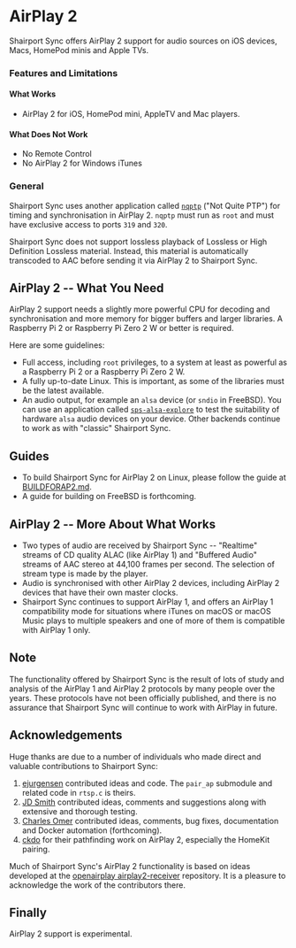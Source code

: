 AirPlay 2
===
Shairport Sync offers AirPlay 2 support for audio sources on iOS devices, Macs, HomePod minis and Apple TVs.

### Features and Limitations
#### What Works
- AirPlay 2 for iOS, HomePod mini, AppleTV and Mac players.

#### What Does Not Work
- No Remote Control
- No AirPlay 2 for Windows iTunes

### General
Shairport Sync uses another application called [`nqptp`](https://github.com/mikebrady/nqptp) ("Not Quite PTP") for timing and synchronisation in AirPlay 2. `nqptp` must run as `root` and must have exclusive access to ports `319` and `320`.

Shairport Sync does not support lossless playback of Lossless or High Definition Lossless material. Instead, this material is automatically transcoded to AAC before sending it via AirPlay 2 to Shairport Sync. 

AirPlay 2 -- What You Need
---
AirPlay 2 support needs a slightly more powerful CPU for decoding and synchronisation and more memory for bigger buffers and larger libraries. A Raspberry Pi 2 or Raspberry Pi Zero 2 W or better is required.

Here are some guidelines: 
* Full access, including `root` privileges, to a system at least as powerful as a Raspberry Pi 2 or a Raspberry Pi Zero 2 W.
* A fully up-to-date Linux. This is important, as some of the libraries must be the latest available.
* An audio output, for example an `alsa` device (or `sndio` in FreeBSD). You can use an application called [`sps-alsa-explore`](https://github.com/mikebrady/sps-alsa-explore) to test the suitability of hardware `alsa` audio devices on your device. Other backends continue to work as with "classic" Shairport Sync.

Guides
---
* To build Shairport Sync for AirPlay 2 on Linux, please follow the guide at [BUILDFORAP2.md](https://github.com/mikebrady/shairport-sync/blob/development/BUILDFORAP2.md).
* A guide for building on FreeBSD is forthcoming.

AirPlay 2 -- More About What Works
---
* Two types of audio are received by Shairport Sync -- "Realtime" streams of CD quality ALAC (like AirPlay 1) and "Buffered Audio" streams of AAC stereo at 44,100 frames per second. The selection of stream type is made by the player.
* Audio is synchronised with other AirPlay 2 devices, including AirPlay 2 devices that have their own master clocks.
* Shairport Sync continues to support AirPlay 1, and offers an AirPlay 1 compatibility mode for situations where iTunes on macOS or macOS Music plays to multiple speakers and one of more of them is compatible with AirPlay 1 only.

Note
----
The functionality offered by Shairport Sync is the result of lots of study and analysis of the AirPlay 1 and AirPlay 2 protocols by many people over the years. These protocols have not been officially published, and there is no assurance that Shairport Sync will continue to work with AirPlay in future.

Acknowledgements
----
Huge thanks are due to a number of individuals who made direct and valuable contributions to Shairport Sync:
1. [ejurgensen](https://github.com/ejurgensen) contributed ideas and code. The `pair_ap` submodule and related code in `rtsp.c` is theirs.
2. [JD Smith](https://github.com/jdtsmith) contributed ideas, comments and suggestions along with extensive and thorough testing.
3. [Charles Omer](https://github.com/charlesomer) contributed ideas, comments, bug fixes, documentation and Docker automation (forthcoming).
4. [ckdo](https://github.com/ckdo) for their pathfinding work on AirPlay 2, especially the HomeKit pairing.

Much of Shairport Sync's AirPlay 2 functionality is based on ideas developed at the [openairplay airplay2-receiver]( https://github.com/openairplay/airplay2-receiver) repository. It is a pleasure to acknowledge the work of the contributors there.

Finally
----
AirPlay 2 support is experimental.
